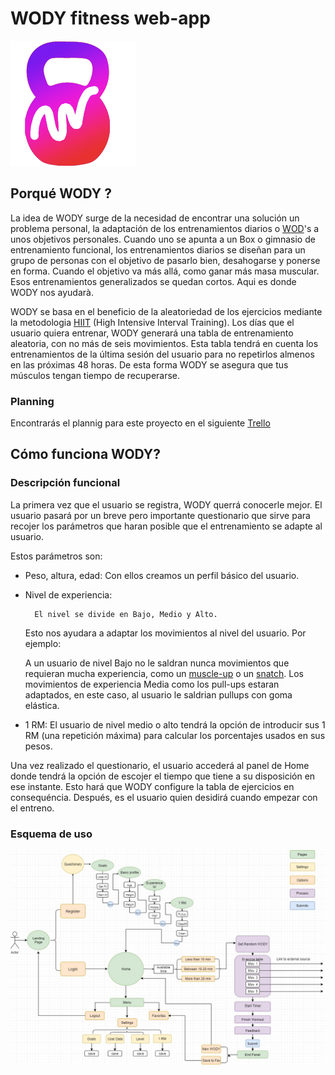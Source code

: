 ﻿# WODY  fitness web-app 

![logo](logo.png)

## Porqué WODY ?

La idea de WODY surge de la necesidad de encontrar una solución un problema personal, la adaptación de los entrenamientos diarios o [WOD](https://openboxmagazine.com/que-es-un-wod-entrenamiento-del-dia/)'s a unos objetivos personales. Cuando uno se apunta a un Box o gimnasio de entrenamiento funcional, los entrenamientos diarios se diseñan para un grupo de personas con el objetivo de pasarlo bien, desahogarse y ponerse en forma. Cuando el objetivo va más allá, como ganar más masa muscular. Esos entrenamientos generalizados se quedan cortos. Aqui es donde WODY nos ayudarà.

WODY se basa en el beneficio de la aleatoriedad de los ejercicios mediante la metodologia [HIIT](https://es.wikipedia.org/wiki/Entrenamiento_de_intervalos_de_alta_intensidad) (High Intensive Interval Training). Los días que el usuario quiera entrenar, WODY generará una tabla de entrenamiento aleatoria, con no más de seis movimientos. Esta tabla tendrá en cuenta los entrenamientos de la última sesión del usuario para no repetirlos almenos en las próximas 48 horas. De esta forma WODY se asegura que tus músculos tengan tiempo de recuperarse. 

### Planning
Encontrarás el plannig para este proyecto en el siguiente [Trello](https://trello.com/b/uqdv1Gk0/wody-app)

## Cómo funciona WODY?

### Descripción funcional


La primera vez que el usuario se registra, WODY querrá conocerle mejor. El usuario pasará por un breve pero importante questionario que sirve para recojer los parámetros que haran posible que el entrenamiento se adapte al usuario.

Estos parámetros son:

- Peso, altura, edad:  Con ellos creamos un perfil básico del usuario.
- Nivel de experiencia: 

        El nivel se divide en Bajo, Medio y Alto. 
    Esto nos ayudara a adaptar los movimientos al nivel del usuario. Por ejemplo:

    A un usuario de nivel Bajo no le saldran nunca movimientos que requieran mucha experiencia, como un [muscle-up](https://youtu.be/1fQdBZfIuIY) o un [snatch](https://youtu.be/UBc5N_-xdqo). Los movimientos de experiencia Media como los pull-ups estaran adaptados, en este caso, al usuario le saldrian pullups con goma elástica. 

- 1 RM: El usuario de nivel medio o alto tendrá la opción de introducir sus 1 RM (una repetición máxima) para calcular los porcentajes usados en sus pesos.


Una vez realizado el questionario, el usuario accederá al panel de Home donde tendrá la opción de escojer el tiempo que tiene a su disposición en ese instante. Esto hará que WODY configure la tabla de ejercicios en consequéncia. Después, es el usuario quien desidirá cuando empezar con el entreno.

### Esquema de uso

![user case schema](ucd.jpg)